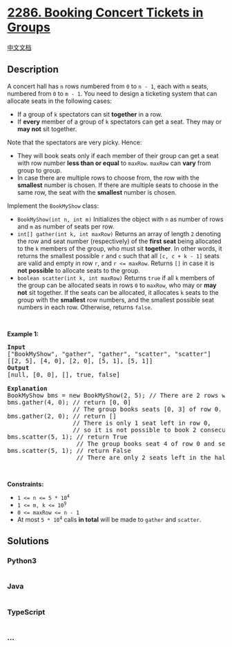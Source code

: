 # [2286. Booking Concert Tickets in Groups](https://leetcode.com/problems/booking-concert-tickets-in-groups)

[中文文档](/solution/2200-2299/2286.Booking%20Concert%20Tickets%20in%20Groups/README.md)

## Description

<p>A concert hall has <code>n</code> rows numbered from <code>0</code> to <code>n - 1</code>, each with <code>m</code> seats, numbered from <code>0</code> to <code>m - 1</code>. You need to design a ticketing system that can allocate seats in the following cases:</p>

<ul>
	<li>If a group of <code>k</code> spectators can sit <strong>together</strong> in a row.</li>
	<li>If <strong>every</strong> member of a group of <code>k</code> spectators can get a seat. They may or <strong>may not</strong> sit together.</li>
</ul>

<p>Note that the spectators are very picky. Hence:</p>

<ul>
	<li>They will book seats only if each member of their group can get a seat with row number <strong>less than or equal</strong> to <code>maxRow</code>. <code>maxRow</code> can <strong>vary</strong> from group to group.</li>
	<li>In case there are multiple rows to choose from, the row with the <strong>smallest</strong> number is chosen. If there are multiple seats to choose in the same row, the seat with the <strong>smallest</strong> number is chosen.</li>
</ul>

<p>Implement the <code>BookMyShow</code> class:</p>

<ul>
	<li><code>BookMyShow(int n, int m)</code> Initializes the object with <code>n</code> as number of rows and <code>m</code> as number of seats per row.</li>
	<li><code>int[] gather(int k, int maxRow)</code> Returns an array of length <code>2</code> denoting the row and seat number (respectively) of the <strong>first seat</strong> being allocated to the <code>k</code> members of the group, who must sit <strong>together</strong>. In other words, it returns the smallest possible <code>r</code> and <code>c</code> such that all <code>[c, c + k - 1]</code> seats are valid and empty in row <code>r</code>, and <code>r &lt;= maxRow</code>. Returns <code>[]</code> in case it is <strong>not possible</strong> to allocate seats to the group.</li>
	<li><code>boolean scatter(int k, int maxRow)</code> Returns <code>true</code> if all <code>k</code> members of the group can be allocated seats in rows <code>0</code> to <code>maxRow</code>, who may or <strong>may not</strong> sit together. If the seats can be allocated, it allocates <code>k</code> seats to the group with the <strong>smallest</strong> row numbers, and the smallest possible seat numbers in each row. Otherwise, returns <code>false</code>.</li>
</ul>

<p>&nbsp;</p>
<p><strong>Example 1:</strong></p>

<pre>
<strong>Input</strong>
[&quot;BookMyShow&quot;, &quot;gather&quot;, &quot;gather&quot;, &quot;scatter&quot;, &quot;scatter&quot;]
[[2, 5], [4, 0], [2, 0], [5, 1], [5, 1]]
<strong>Output</strong>
[null, [0, 0], [], true, false]

<strong>Explanation</strong>
BookMyShow bms = new BookMyShow(2, 5); // There are 2 rows with 5 seats each 
bms.gather(4, 0); // return [0, 0]
                  // The group books seats [0, 3] of row 0. 
bms.gather(2, 0); // return []
                  // There is only 1 seat left in row 0,
                  // so it is not possible to book 2 consecutive seats. 
bms.scatter(5, 1); // return True
                   // The group books seat 4 of row 0 and seats [0, 3] of row 1. 
bms.scatter(5, 1); // return False
                   // There are only 2 seats left in the hall.
</pre>

<p>&nbsp;</p>
<p><strong>Constraints:</strong></p>

<ul>
	<li><code>1 &lt;= n &lt;= 5 * 10<sup>4</sup></code></li>
	<li><code>1 &lt;= m, k &lt;= 10<sup>9</sup></code></li>
	<li><code>0 &lt;= maxRow &lt;= n - 1</code></li>
	<li>At most <code>5 * 10<sup>4</sup></code> calls <strong>in total</strong> will be made to <code>gather</code> and <code>scatter</code>.</li>
</ul>

## Solutions

<!-- tabs:start -->

### **Python3**

```python

```

### **Java**

```java

```

### **TypeScript**

```ts

```

### **...**

```

```

<!-- tabs:end -->
